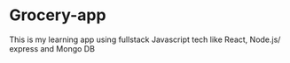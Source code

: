 # Grocery-app
This is my learning app using fullstack Javascript tech like React, Node.js/ express and Mongo DB
